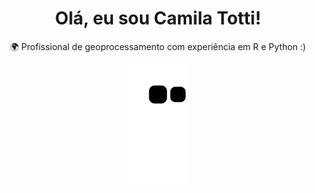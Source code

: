 <div>
  
  <h1 align="center">
    Olá, eu sou Camila Totti!
  </h1>

<p align="center">
  🌍 Profissional de geoprocessamento com experiência em R e Python :)
</p>



<div align="center">

  ![Snake animation](https://github.com/ctotti/ctotti/blob/output/github-contribution-grid-snake.svg)
  
</div>

